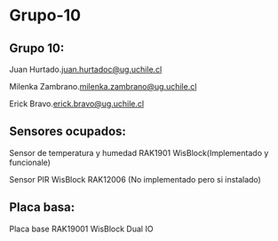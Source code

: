 # Grupo-10



## Grupo 10:

Juan Hurtado.<juan.hurtadoc@ug.uchile.cl>

Milenka Zambrano.<milenka.zambrano@ug.uchile.cl>

Erick Bravo.<erick.bravo@ug.uchile.cl>

## Sensores ocupados:

Sensor de temperatura y humedad RAK1901 WisBlock(Implementado y funcionale)

Sensor PIR WisBlock RAK12006 (No implementado pero si instalado)

## Placa basa:
Placa base RAK19001 WisBlock Dual IO
